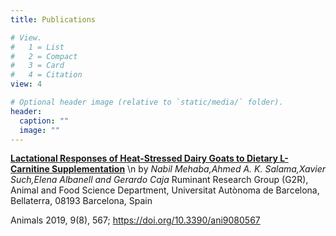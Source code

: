 ```yaml
---
title: Publications

# View.
#   1 = List
#   2 = Compact
#   3 = Card
#   4 = Citation
view: 4

# Optional header image (relative to `static/media/` folder).
header:
  caption: ""
  image: ""
---
```

**[Lactational Responses of Heat-Stressed Dairy Goats to Dietary L-Carnitine Supplementation](https://www.mdpi.com/2076-2615/9/8/567)**
\n by _Nabil Mehaba,Ahmed A. K. Salama,Xavier Such,Elena Albanell and Gerardo Caja_
Ruminant Research Group (G2R), Animal and Food Science Department, Universitat Autònoma de Barcelona, Bellaterra, 08193 Barcelona, Spain

Animals 2019, 9(8), 567; https://doi.org/10.3390/ani9080567

